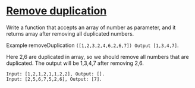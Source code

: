 # [Remove duplication](https://www.codewars.com/kata/5904d222e1bfd3354e000026)

Write a function that accepts an array of number as parameter, and it returns array after removing all duplicated numbers.

Example removeDuplication ```([1,2,3,2,4,6,2,6,7]) Output [1,3,4,7]```.

Here 2,6 are duplicated in array, so we should remove all numbers that are duplicated. The output will be 1,3,4,7 after removing 2,6.

```
Input: [1,2,1,2,1,1,2,2], Output: [].
Input: [2,5,6,7,5,2,6], Output: [7].
```
